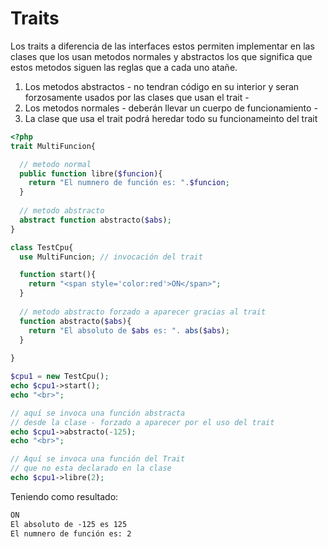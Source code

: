 # Traits

Los traits a diferencia de las interfaces estos permiten implementar en las clases que los usan metodos normales y abstractos
los que significa que estos metodos siguen las reglas que a cada uno atañe.

  1. Los metodos abstractos - no tendran código en su interior y seran forzosamente usados por las clases que usan el trait -
  2. Los metodos normales - deberán llevar un cuerpo de funcionamiento -
  3. La clase que usa el trait podrá heredar todo su funcionameinto del trait

```php
<?php 
trait MultiFuncion{

  // metodo normal
  public function libre($funcion){
    return "El numnero de función es: ".$funcion;
  }
  
  // metodo abstracto
  abstract function abstracto($abs);
}

class TestCpu{
  use MultiFuncion; // invocación del trait

  function start(){
    return "<span style='color:red'>ON</span>";
  }
  
  // metodo abstracto forzado a aparecer gracias al trait
  function abstracto($abs){
    return "El absoluto de $abs es: ". abs($abs);
  }
  
}

$cpu1 = new TestCpu();
echo $cpu1->start();
echo "<br>";

// aquí se invoca una función abstracta
// desde la clase - forzado a aparecer por el uso del trait
echo $cpu1->abstracto(-125);
echo "<br>";

// Aquí se invoca una función del Trait
// que no esta declarado en la clase
echo $cpu1->libre(2);
```
Teniendo como resultado:
```html
ON
El absoluto de -125 es 125
El numnero de función es: 2
```
